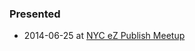 ### Presented

 * 2014-06-25 at [NYC eZ Publish Meetup](http://www.meetup.com/newyorkezusercommunity/events/181469212/)
